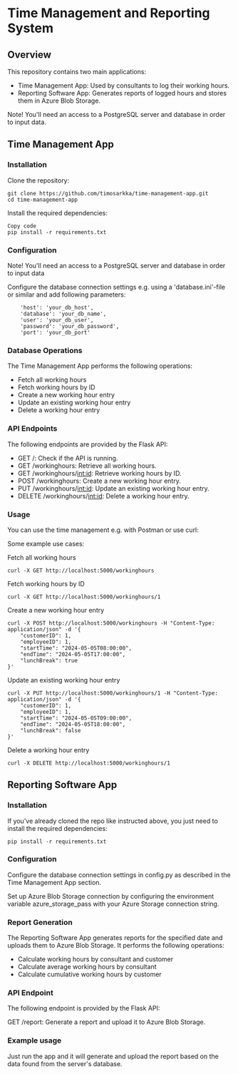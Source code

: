 # Time Management and Reporting System

## Overview
This repository contains two main applications:
* Time Management App: Used by consultants to log their working hours.
* Reporting Software App: Generates reports of logged hours and stores them in Azure Blob Storage.

Note! You'll need an access to a PostgreSQL server and database in order to input data.

## Time Management App

###  Installation
Clone the repository:


```
git clone https://github.com/timosarkka/time-management-app.git
cd time-management-app
```

Install the required dependencies:

```
Copy code
pip install -r requirements.txt
```

### Configuration

Note! You'll need an access to a PostgreSQL server and database in order to input data

Configure the database connection settings e.g. using a 'database.ini'-file or similar and add following parameters:
```
    'host': 'your_db_host',
    'database': 'your_db_name',
    'user': 'your_db_user',
    'password': 'your_db_password',
    'port': 'your_db_port'
```

### Database Operations

The Time Management App performs the following operations:

* Fetch all working hours
* Fetch working hours by ID
* Create a new working hour entry
* Update an existing working hour entry
* Delete a working hour entry

### API Endpoints

The following endpoints are provided by the Flask API:

* GET /: Check if the API is running.
* GET /workinghours: Retrieve all working hours.
* GET /workinghours/<int:id>: Retrieve working hours by ID.
* POST /workinghours: Create a new working hour entry.
* PUT /workinghours/<int:id>: Update an existing working hour entry.
* DELETE /workinghours/<int:id>: Delete a working hour entry.

### Usage

You can use the time management e.g. with Postman or use curl:

Some example use cases:

Fetch all working hours
```
curl -X GET http://localhost:5000/workinghours
```

Fetch working hours by ID
```
curl -X GET http://localhost:5000/workinghours/1
```

Create a new working hour entry
```
curl -X POST http://localhost:5000/workinghours -H "Content-Type: application/json" -d '{
    "customerID": 1,
    "employeeID": 1,
    "startTime": "2024-05-05T08:00:00",
    "endTime": "2024-05-05T17:00:00",
    "lunchBreak": true
}'
```

Update an existing working hour entry
```
curl -X PUT http://localhost:5000/workinghours/1 -H "Content-Type: application/json" -d '{
    "customerID": 1,
    "employeeID": 1,
    "startTime": "2024-05-05T09:00:00",
    "endTime": "2024-05-05T18:00:00",
    "lunchBreak": false
}'
```

Delete a working hour entry
```
curl -X DELETE http://localhost:5000/workinghours/1
```

## Reporting Software App

### Installation

If you've already cloned the repo like instructed above, you just need to install the required dependencies:
```
pip install -r requirements.txt
```

### Configuration

Configure the database connection settings in config.py as described in the Time Management App section.

Set up Azure Blob Storage connection by configuring the environment variable azure_storage_pass with your Azure Storage connection string.

###  Report Generation

The Reporting Software App generates reports for the specified date and uploads them to Azure Blob Storage. It performs the following operations:

* Calculate working hours by consultant and customer
* Calculate average working hours by consultant
* Calculate cumulative working hours by customer

### API Endpoint
The following endpoint is provided by the Flask API:

GET /report: Generate a report and upload it to Azure Blob Storage.

### Example usage

Just run the app and it will generate and upload the report based on the data found from the server's database.
